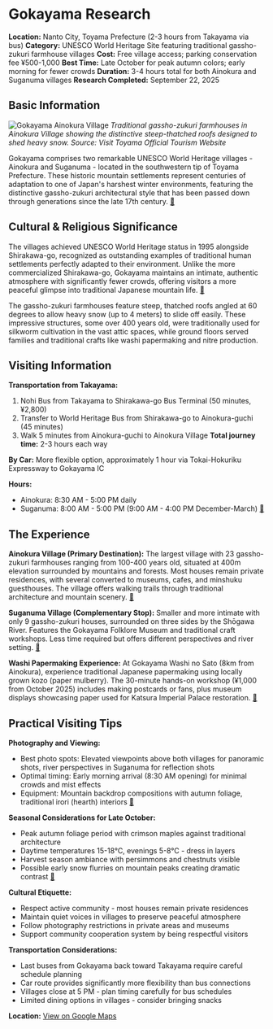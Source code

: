 # Gokayama Research

**Location:** Nanto City, Toyama Prefecture (2-3 hours from Takayama via bus)
**Category:** UNESCO World Heritage Site featuring traditional gassho-zukuri farmhouse villages
**Cost:** Free village access; parking conservation fee ¥500-1,000
**Best Time:** Late October for peak autumn colors; early morning for fewer crowds
**Duration:** 3-4 hours total for both Ainokura and Suganuma villages
**Research Completed:** September 22, 2025

## Basic Information

![Gokayama Ainokura Village](https://www.info-toyama.com/storage/tourism_attractions/41003/responsive_images/nDIw5UsT1HeQf7bTc9OKNOvUxtaxntvIfHSU1Neu__1679_944.jpeg)
*Traditional gassho-zukuri farmhouses in Ainokura Village showing the distinctive steep-thatched roofs designed to shed heavy snow. Source: Visit Toyama Official Tourism Website*

Gokayama comprises two remarkable UNESCO World Heritage villages - Ainokura and Suganuma - located in the southwestern tip of Toyama Prefecture. These historic mountain settlements represent centuries of adaptation to one of Japan's harshest winter environments, featuring the distinctive gassho-zukuri architectural style that has been passed down through generations since the late 17th century. [🔗](https://whc.unesco.org/en/list/734/)

## Cultural & Religious Significance

The villages achieved UNESCO World Heritage status in 1995 alongside Shirakawa-go, recognized as outstanding examples of traditional human settlements perfectly adapted to their environment. Unlike the more commercialized Shirakawa-go, Gokayama maintains an intimate, authentic atmosphere with significantly fewer crowds, offering visitors a more peaceful glimpse into traditional Japanese mountain life. [🔗](https://www.japan.travel/en/world-heritage/the-historic-villages-of-shirakawa-go-and-gokayama/)

The gassho-zukuri farmhouses feature steep, thatched roofs angled at 60 degrees to allow heavy snow (up to 4 meters) to slide off easily. These impressive structures, some over 400 years old, were traditionally used for silkworm cultivation in the vast attic spaces, while ground floors served families and traditional crafts like washi papermaking and nitre production.

## Visiting Information

**Transportation from Takayama:**
1. Nohi Bus from Takayama to Shirakawa-go Bus Terminal (50 minutes, ¥2,800)
2. Transfer to World Heritage Bus from Shirakawa-go to Ainokura-guchi (45 minutes)
3. Walk 5 minutes from Ainokura-guchi to Ainokura Village
**Total journey time:** 2-3 hours each way

**By Car:** More flexible option, approximately 1 hour via Tokai-Hokuriku Expressway to Gokayama IC

**Hours:**
- Ainokura: 8:30 AM - 5:00 PM daily
- Suganuma: 8:00 AM - 5:00 PM (9:00 AM - 4:00 PM December-March) [🔗](https://visit-toyama-japan.com/en/places-to-go/41003)

## The Experience

**Ainokura Village (Primary Destination):** The largest village with 23 gassho-zukuri farmhouses ranging from 100-400 years old, situated at 400m elevation surrounded by mountains and forests. Most houses remain private residences, with several converted to museums, cafes, and minshuku guesthouses. The village offers walking trails through traditional architecture and mountain scenery. [🔗](https://www.japan-guide.com/e/e5955.html)

**Suganuma Village (Complementary Stop):** Smaller and more intimate with only 9 gassho-zukuri houses, surrounded on three sides by the Shōgawa River. Features the Gokayama Folklore Museum and traditional craft workshops. Less time required but offers different perspectives and river setting. [🔗](https://www.japan-guide.com/e/e5954.html)

**Washi Papermaking Experience:** At Gokayama Washi no Sato (8km from Ainokura), experience traditional Japanese papermaking using locally grown kozo (paper mulberry). The 30-minute hands-on workshop (¥1,000 from October 2025) includes making postcards or fans, plus museum displays showcasing paper used for Katsura Imperial Palace restoration. [🔗](https://gokayama-washinosato.com/english/)

## Practical Visiting Tips

**Photography and Viewing:**
- Best photo spots: Elevated viewpoints above both villages for panoramic shots, river perspectives in Suganuma for reflection shots
- Optimal timing: Early morning arrival (8:30 AM opening) for minimal crowds and mist effects
- Equipment: Mountain backdrop compositions with autumn foliage, traditional irori (hearth) interiors [🔗](https://japanstartshere.com/2023/08/21/shirakawago-or-gokayama/)

**Seasonal Considerations for Late October:**
- Peak autumn foliage period with crimson maples against traditional architecture
- Daytime temperatures 15-18°C, evenings 5-8°C - dress in layers
- Harvest season ambiance with persimmons and chestnuts visible
- Possible early snow flurries on mountain peaks creating dramatic contrast [🔗](https://www.snowmonkeyresorts.com/smr/takayama-city/things-to-do-in-shirakawa-go-where-to-stay/)

**Cultural Etiquette:**
- Respect active community - most houses remain private residences
- Maintain quiet voices in villages to preserve peaceful atmosphere
- Follow photography restrictions in private areas and museums
- Support community cooperation system by being respectful visitors

**Transportation Considerations:**
- Last buses from Gokayama back toward Takayama require careful schedule planning
- Car route provides significantly more flexibility than bus connections
- Villages close at 5 PM - plan timing carefully for bus schedules
- Limited dining options in villages - consider bringing snacks

**Location:** [View on Google Maps](https://maps.google.com/maps?q=Gokayama,+Nanto,+Toyama,+Japan)